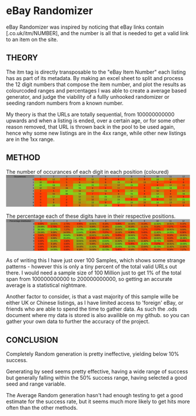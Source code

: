 # eBay Randomizer

eBay Randomizer was inspired by noticing that eBay links contain [.co.uk/itm/NUMBER],
and the number is all that is needed to get a valid link to an item on the site.

## THEORY
The itm tag is directly transposable to the "eBay Item Number" each listing has as part
of its metadata. By making an excel sheet to split and process the 12 digit numbers
that compose the item number, and plot the results as colourcoded ranges and percentages
I was able to create a average based generator, and judge the viability of a fullly 
unhooked randomizer or seeding random numbers from a known number. 

My theory is that the URLs are totally sequential, from 100000000000 upwards and when
a listing is ended, over a certain age, or for some other reason removed, that URL is 
thrown back in the pool to be used again, hence why some new listings are in the 4xx
range, while other new listings are in the 1xx range.

## METHOD
The number of occurances of each digit in each position (coloured)  
![image](https://github.com/ADBeta/eBay-Randomizer/blob/main/Spread-Numeral.jpg?raw=true)

The percentage each of these digits have in their respective positions.  
![image](https://github.com/ADBeta/eBay-Randomizer/blob/main/Spread-Percentage.jpg?raw=true)

As of writing this I have just over 100 Samples, which shows some strange patterns -
however this is only a tiny percent of the total valid URLs out there.
I would need a sample size of 100 Million just to get 1% of the total span from 100000000000 to
200000000000, so getting an accurate average is a statistical nightmare.

Another factor to consider, is that a vast majority of this sample wille be either UK
or Chinese listings, as I have limited access to 'foreign' eBay, or friends who are
able to spend the time to gather data.
As such the .ods document where my data is stored is also availible on my github. 
so you can gather your own data to further the accuracy of the project.

## CONCLUSION
Completely Random generation is pretty ineffective, yielding below 10% success.

Generating by seed seems pretty effective, having a wide range of success but generally
falling within the 50% success range, having selected a good seed and range variable.

The Average Random generation hasn't had enough testing to get a good estimate for the
success rate, but it seems much more likely to get hits more often than the other methods.
